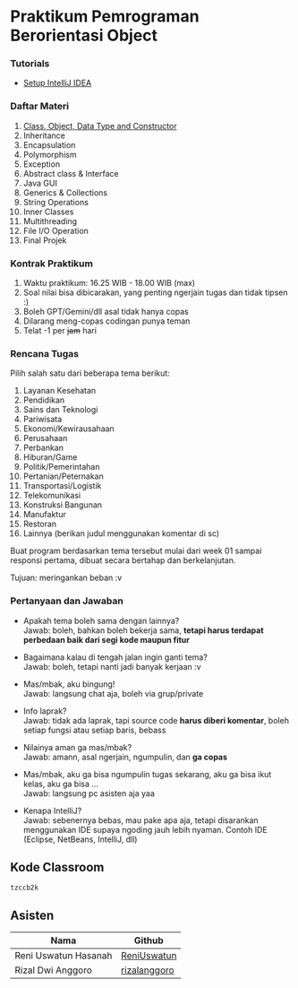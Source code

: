 # Praktikum Pemrograman Berorientasi Object

### Tutorials

- [Setup IntelliJ IDEA](tutorials/setup-intellij.md)

### Daftar Materi

1. [Class, Object, Data Type and Constructor](https://github.com/Monashr/PBO-2024-main/blob/master/W01_Class/Materi.md)
2. Inheritance
3. Encapsulation
4. Polymorphism
5. Exception
6. Abstract class & Interface
7. Java GUI
8. Generics & Collections
9. String Operations
10. Inner Classes
11. Multithreading
12. File I/O Operation
13. Final Projek

### Kontrak Praktikum

1. Waktu praktikum: 16.25 WIB - 18.00 WIB (max)
2. Soal nilai bisa dibicarakan, yang penting ngerjain tugas dan tidak tipsen :)
3. Boleh GPT/Gemini/dll asal tidak hanya copas
4. Dilarang meng-copas codingan punya teman
5. Telat -1 per ~~jam~~ hari

### Rencana Tugas

Pilih salah satu dari beberapa tema berikut:

1. Layanan Kesehatan
2. Pendidikan
3. Sains dan Teknologi
4. Pariwisata
5. Ekonomi/Kewirausahaan
6. Perusahaan
7. Perbankan
8. Hiburan/Game
9. Politik/Pemerintahan
10. Pertanian/Peternakan
11. Transportasi/Logistik
12. Telekomunikasi
13. Konstruksi Bangunan
14. Manufaktur
15. Restoran
16. Lainnya (berikan judul menggunakan komentar di sc)

Buat program berdasarkan tema tersebut mulai dari week 01 sampai responsi pertama, dibuat secara bertahap dan berkelanjutan.

Tujuan: meringankan beban :v

### Pertanyaan dan Jawaban

- Apakah tema boleh sama dengan lainnya? <br>
  Jawab: boleh, bahkan boleh bekerja sama, **tetapi harus terdapat perbedaan baik dari segi kode maupun fitur**

- Bagaimana kalau di tengah jalan ingin ganti tema? <br>
  Jawab: boleh, tetapi nanti jadi banyak kerjaan :v

- Mas/mbak, aku bingung! <br>
  Jawab: langsung chat aja, boleh via grup/private

- Info laprak? <br>
  Jawab: tidak ada laprak, tapi source code **harus diberi komentar**, boleh setiap fungsi atau setiap baris, bebass

- Nilainya aman ga mas/mbak? <br>
  Jawab: amann, asal ngerjain, ngumpulin, dan **ga copas**

- Mas/mbak, aku ga bisa ngumpulin tugas sekarang, aku ga bisa ikut kelas, aku ga bisa ... <br>
  Jawab: langsung pc asisten aja yaa

- Kenapa IntelliJ? <br>
  Jawab: sebenernya bebas, mau pake apa aja, tetapi disarankan menggunakan IDE supaya ngoding jauh lebih nyaman. Contoh IDE (Eclipse, NetBeans, IntelliJ, dll)

## Kode Classroom

`tzccb2k`

## Asisten

| Nama                 | Github                                          |
| -------------------- | ----------------------------------------------- |
| Reni Uswatun Hasanah | [ReniUswatun](https://github.com/ReniUswatun)   |
| Rizal Dwi Anggoro    | [rizalanggoro](https://github.com/rizalanggoro) |

